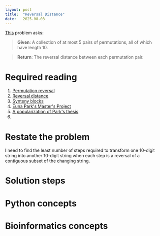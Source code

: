 ```yaml
---
layout: post
title:  "Reversal Distance"
date:   2025-08-03
---
```


[This](https://rosalind.info/problems/rear/) problem asks:

> **Given**: A collection of at most 5 pairs of permutations, all of which have length 10.

> **Return**: The reversal distance between each permutation pair.

<!--Break-->

# Required reading
1. [Permutation reversal](https://rosalind.info/glossary/reversal/)
2. [Reversal distance](https://rosalind.info/glossary/reversal-distance/)
3. [Synteny blocks](https://rosalind.info/glossary/synteny-block/)
4. [Euna Park's Master's Project](https://scholarworks.sjsu.edu/etd_projects/104/)
5. [A popularization of Park's thesis](https://medium.com/@matthewwestmk/calculating-reversal-distance-using-parks-exact-greedy-algorithm-87c62d690eef)
6. 

# Restate the problem
I need to find the least number of steps required to transform one 10-digit string into another 10-digit string when each step is a reversal of a contiguous subset of the changing string.

# Solution steps


# Python concepts

# Bioinformatics concepts


